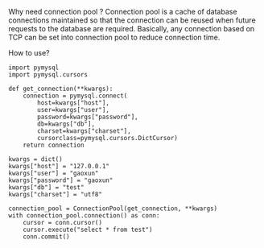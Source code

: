 Why need connection pool ?
Connection pool is a cache of database
connections maintained so that the connection
can be reused when future requests to the database
are required. Basically, any connection based on TCP
can be set into connection pool to reduce connection time.

How to use?
```
import pymysql
import pymysql.cursors

def get_connection(**kwargs):
    connection = pymysql.connect(
        host=kwargs["host"],
        user=kwargs["user"],
        password=kwargs["password"],
        db=kwargs["db"],
        charset=kwargs["charset"],
        cursorclass=pymysql.cursors.DictCursor)
    return connection

kwargs = dict()
kwargs["host"] = "127.0.0.1"
kwargs["user"] = "gaoxun"
kwargs["password"] = "gaoxun"
kwargs["db"] = "test"
kwargs["charset"] = "utf8"

connection_pool = ConnectionPool(get_connection, **kwargs)
with connection_pool.connection() as conn:
    cursor = conn.cursor()
    cursor.execute("select * from test")
    conn.commit()
```